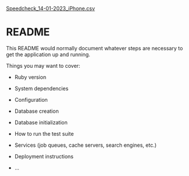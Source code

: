 [Speedcheck_14-01-2023_iPhone.csv](https://github.com/ATMartin/aug-31-rails-training/files/10467852/Speedcheck_14-01-2023_iPhone.csv)
# README

This README would normally document whatever steps are necessary to get the
application up and running.

Things you may want to cover:

* Ruby version

* System dependencies

* Configuration

* Database creation

* Database initialization

* How to run the test suite

* Services (job queues, cache servers, search engines, etc.)

* Deployment instructions

* ...
